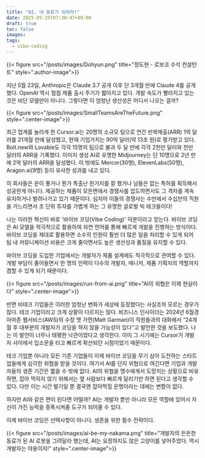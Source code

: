 ```yaml
---
title: "AI, 내 동료가 되어라!"
date: 2025-05-25T07:30:47+09:00
draft: true
toc: false
images:
tags:
  - vibe-coding
---
```


{{< figure src="/posts/images/Dohyun.png" title="정도현 - 로보코 수석 컨설턴트" style=".author-image">}}

지난 5월 23일, Anthropic은 Claude 3.7 공개 이후 단 3개월 만에 Claude 4를 공개했다. OpenAI 역시 점점 제품 출시 주기가 짧아지고 있다. 개발 속도가 빨라지고 있는 것은 비단 모델만이 아니다. 그렇다면 이 엄청난 생산성은 어디서 나오는 걸까?


{{< figure src="/posts/images/SmallTeamsAreTheFuture.png" style=".center-image">}}

최근 업계를 놀라게 한 Cursor.ai는 20명의 소규모 팀으로 연간 반복매출(ARR) 1억 달러를 21개월 만에 달성했고, 현재 기업가치는 90억 달러(약 13조 원)로 평가받고 있다. Bolt.new와 Lovable도 각각 15명의 팀으로 불과 두 달 만에 각각 2천만 달러와 천만 달러의 ARR을 기록했다. 이미지 생성 AI로 유명한 Midjourney는 단 10명으로 2년 만에 2억 달러의 ARR을 달성했다. 이 밖에도 Mercor(30명), ElevenLabs(50명), Aragon.ai(9명) 등이 유사한 성과를 내고 있다.

이 회사들은 운이 좋거나 뭔가 특출난 한가지를 잘 했거나 남들은 없는 특허를 획득해서 성공한게 아니다. 제공하는 제품이 모든면에서 경쟁사를 압도하면서도 그 격차를 계속 유지하거나 벌려나가고 있기 때문이다. 심지어 이들의 경쟁사는 수만에서 수십만의 직원을 거느리면서 조 단위 투자를 가볍게 하는 그 유명한 글로벌 빅 테크들이다!

나는 이러한 혁신이 바로 '바이브 코딩(Vibe Coding)' 덕분이라고 믿는다. 바이브 코딩은 AI 모델을 적극적으로 활용하여 자연 언어를 통해 빠르게 개발을 진행하는 방식이다. 바이브 코딩을 제대로 활용하면 소수의 인원이 훨씬 더 많은 일을 처리할 수 있게 되어 팀 내 커뮤니케이션 비용은 크게 줄이면서도 높은 생산성과 품질을 유지할 수 있다.

바이브 코딩을 도입한 기업에서는 개발자가 제품 설계에도 적극적으로 관여할 수 있다. 개발 부담이 줄어들면서 한 명의 인력이 다수의 개발자, 매니저, 제품 기획자의 역할까지 겸할 수 있게 되기 때문이다.

{{< figure src="/posts/images/run-from-ai.png" title="AI의 위협은 이제 현실이다" style=".center-image">}}

반면 비테크 기업들은 이러한 엄청난 변화가 세상에 등장했다는 사실조차 모르는 경우가 많다. 테크 기업이라고 크게 상황이 다르지는 않다. 비즈니스 인사이더는 2024년 6월경 아마존 웹서비스(AWS)의 수장 맷 가먼(Matt Garman)이 직원들과의 대화에서 “24개월 후 대부분의 개발자가 코딩을 하지 않을 가능성이 있다”고 발언한 것을 보도했다. 나는 이 발언이 너무나 태평한 낙관이었다고 생각한다. 이미 그 시기에는 Cursor가 개발자 사이에서 입소문을 타고 빠르게 확산되던 시점이었기 때문이다.

테크 기업뿐 아니라 모든 기존 기업들이 이제 바이브 코딩을 무기 삼아 도전하는 스타트업들에게 심각한 위협을 받을 것이다. 여기서 AI를 단지 위협으로 여긴다면 기업과 개발자들의 생존 기간은 짧을 수 밖에 없다. AI의 위협을 맹수에게서 도망치는 상황으로 비유하면, 잡아 먹히지 않기 위해서는 옆 사람보다 빠르게 달리기만 하면 된다고 생각할 수 있다. 다만 이는 시간 벌기일 뿐 결국엔 잡아먹힐 운명이라는 데에는 변함이 없다.

하지만 AI와 같은 편이 된다면 어떨까? AI는 개발자 뿐만 아니라 모든 역할에 있어서 자신이 가진 능력을 증폭시켜줄 도구가 되어줄 수 있다. 

이제 바이브 코딩은 선택사항이 아니다. 생존을 위한 필수 전략이다.

{{< figure src="/posts/images/ai-be-my-nakama.png" title="개발자의 든든한 동료가 된 AI 로봇을 그려달라 했는데, AI는 요정하지도 않은 고양이를 넣어주었다. 역시 개발자는 야옹이지!" style=".center-image">}}
